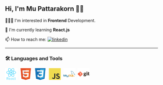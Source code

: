 ## Hi, I'm Mu Pattarakorn 👋🏻

👩🏻‍💻 I'm interested in <b>Frontend</b> Development.

🧠 I'm currently learning <b>React.js</b>

📫 How to reach me: [![linkedin](https://img.shields.io/badge/pattarakorn-0A66C2?style=for-the-badge&logo=linkedin&logoColor=white)](https://www.linkedin.com/in/pattarakorn-suksanguan-600666260/)

---

### 🛠 Languages and Tools
<div>
  <img src="https://github.com/devicons/devicon/blob/master/icons/react/react-original-wordmark.svg" title="React" alt="React" width="40" height="40"/>&nbsp;
  <img src="https://github.com/devicons/devicon/blob/master/icons/html5/html5-original.svg" title="HTML5" alt="HTML" width="40" height="40"/>&nbsp;
  <img src="https://github.com/devicons/devicon/blob/master/icons/css3/css3-original.svg"  title="CSS3" alt="CSS" width="40" height="40"/>&nbsp;
  <img src="https://github.com/devicons/devicon/blob/master/icons/javascript/javascript-original.svg" title="JavaScript" alt="JavaScript" width="40" height="40"/>&nbsp;
  <img src="https://github.com/devicons/devicon/blob/master/icons/mysql/mysql-original-wordmark.svg" title="MySQL"  alt="MySQL" width="40" height="40"/>&nbsp;
  <img src="https://github.com/devicons/devicon/blob/master/icons/git/git-original-wordmark.svg" title="Git" **alt="Git" width="40" height="40"/>
</div>
